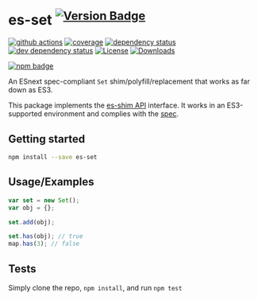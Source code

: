 # es-set <sup>[![Version Badge][npm-version-svg]][package-url]</sup>

[![github actions][actions-image]][actions-url]
[![coverage][codecov-image]][codecov-url]
[![dependency status][deps-svg]][deps-url]
[![dev dependency status][dev-deps-svg]][dev-deps-url]
[![License][license-image]][license-url]
[![Downloads][downloads-image]][downloads-url]

[![npm badge][npm-badge-png]][package-url]

An ESnext spec-compliant `Set` shim/polyfill/replacement that works as far down as ES3.

This package implements the [es-shim API](https://github.com/es-shims/api) interface. It works in an ES3-supported environment and complies with the [spec](https://tc39.es/ecma262/#sec-set-objects).

## Getting started

```sh
npm install --save es-set
```

## Usage/Examples

```js
var set = new Set();
var obj = {};

set.add(obj);

set.has(obj); // true
map.has(3); // false
```

## Tests
Simply clone the repo, `npm install`, and run `npm test`

[package-url]: https://npmjs.org/package/es-shims/es-set
[npm-version-svg]: https://versionbadg.es/es-shims/es-set.svg
[deps-svg]: https://david-dm.org/es-shims/es-set.svg
[deps-url]: https://david-dm.org/es-shims/es-set
[dev-deps-svg]: https://david-dm.org/es-shims/es-set/dev-status.svg
[dev-deps-url]: https://david-dm.org/es-shims/es-set#info=devDependencies
[npm-badge-png]: https://nodei.co/npm/es-shims/es-set.png?downloads=true&stars=true
[license-image]: https://img.shields.io/npm/l/es-shims/es-set.svg
[license-url]: LICENSE
[downloads-image]: https://img.shields.io/npm/dm/es-shims/es-set.svg
[downloads-url]: https://npm-stat.com/charts.html?package=es-shims/es-set
[codecov-image]: https://codecov.io/gh/es-shims/es-set/branch/main/graphs/badge.svg
[codecov-url]: https://app.codecov.io/gh/es-shims/es-set/
[actions-image]: https://img.shields.io/endpoint?url=https://github-actions-badge-u3jn4tfpocch.runkit.sh/es-shims/es-set
[actions-url]: https://github.com/es-shims/es-set/actions
